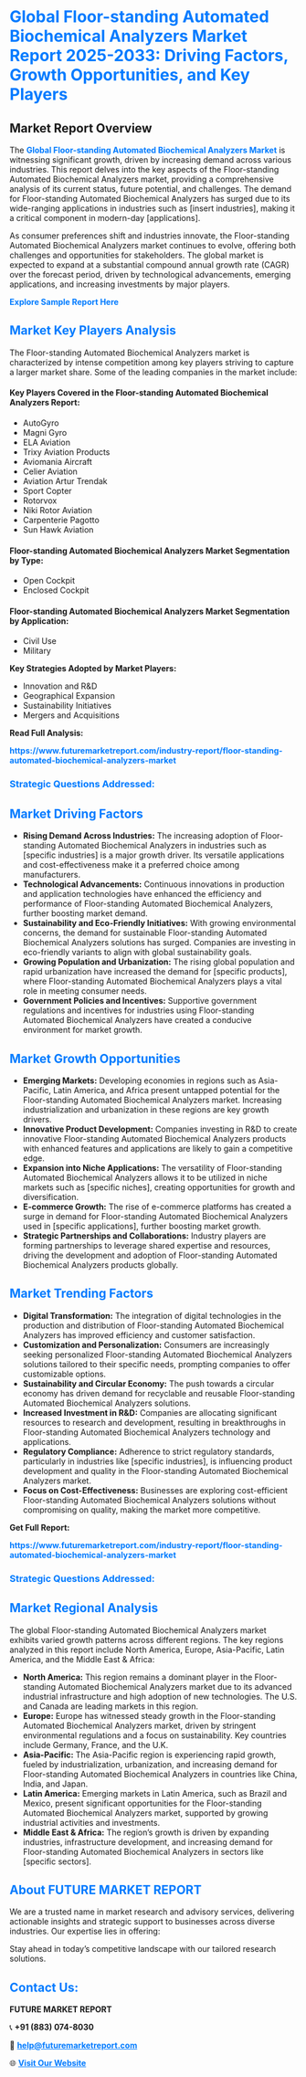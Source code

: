 <h1 style="color: #007BFF;">Global Floor-standing Automated Biochemical Analyzers Market Report 2025-2033: Driving Factors, Growth Opportunities, and Key Players</h1>

<section id="overview">
<h2>Market Report Overview</h2>
<p>The <a href="https://www.futuremarketreport.com/industry-report/floor-standing-automated-biochemical-analyzers-market" style="color: #007BFF; text-decoration: none;"><strong>Global Floor-standing Automated Biochemical Analyzers Market</strong></a> is witnessing significant growth, driven by increasing demand across various industries. This report delves into the key aspects of the Floor-standing Automated Biochemical Analyzers market, providing a comprehensive analysis of its current status, future potential, and challenges. The demand for Floor-standing Automated Biochemical Analyzers has surged due to its wide-ranging applications in industries such as [insert industries], making it a critical component in modern-day [applications].</p>
<p>As consumer preferences shift and industries innovate, the Floor-standing Automated Biochemical Analyzers market continues to evolve, offering both challenges and opportunities for stakeholders. The global market is expected to expand at a substantial compound annual growth rate (CAGR) over the forecast period, driven by technological advancements, emerging applications, and increasing investments by major players.</p>
</section>

<section id="overview">
<p><a href="https://www.futuremarketreport.com/request-sample/reportId=31863" style="color: #007BFF; text-decoration: none;"><strong>Explore Sample Report Here</strong></a></p>
</section>

<section id="key-players">
<h2 style="color: #007BFF;">Market Key Players Analysis</h2>
<p>The Floor-standing Automated Biochemical Analyzers market is characterized by intense competition among key players striving to capture a larger market share. Some of the leading companies in the market include:</p>
<h4>Key Players Covered in the Floor-standing Automated Biochemical Analyzers Report:</h4>
<ul><li>AutoGyro</li><li>Magni Gyro</li><li>ELA Aviation</li><li>Trixy Aviation Products</li><li>Aviomania Aircraft</li><li>Celier Aviation</li><li>Aviation Artur Trendak</li><li>Sport Copter</li><li>Rotorvox</li><li>Niki Rotor Aviation</li><li>Carpenterie Pagotto</li><li>Sun Hawk Aviation</li></ul>
<h4>Floor-standing Automated Biochemical Analyzers Market Segmentation by Type:</h4>
<ul><li>Open Cockpit</li><li>Enclosed Cockpit</li></ul>

<h4>Floor-standing Automated Biochemical Analyzers Market Segmentation by Application:</h4>
<ul><li>Civil Use</li><li>Military</li></ul>
<p><strong>Key Strategies Adopted by Market Players:</strong></p>
<ul>
<li>Innovation and R&D</li>
<li>Geographical Expansion</li>
<li>Sustainability Initiatives</li>
<li>Mergers and Acquisitions</li>
</ul>
</section>

<section>
<p><strong>Read Full Analysis: </strong></p><a href="https://www.futuremarketreport.com/industry-report/floor-standing-automated-biochemical-analyzers-market" style="color: #007BFF; text-decoration: none;"><strong>https://www.futuremarketreport.com/industry-report/floor-standing-automated-biochemical-analyzers-market</strong></a>
<h3 style="color: #007BFF;">Strategic Questions Addressed:</h3>
</section>

<section id="driving-factors">
<h2 style="color: #007BFF;">Market Driving Factors</h2>
<ul>
<li><strong>Rising Demand Across Industries:</strong> The increasing adoption of Floor-standing Automated Biochemical Analyzers in industries such as [specific industries] is a major growth driver. Its versatile applications and cost-effectiveness make it a preferred choice among manufacturers.</li>
<li><strong>Technological Advancements:</strong> Continuous innovations in production and application technologies have enhanced the efficiency and performance of Floor-standing Automated Biochemical Analyzers, further boosting market demand.</li>
<li><strong>Sustainability and Eco-Friendly Initiatives:</strong> With growing environmental concerns, the demand for sustainable Floor-standing Automated Biochemical Analyzers solutions has surged. Companies are investing in eco-friendly variants to align with global sustainability goals.</li>
<li><strong>Growing Population and Urbanization:</strong> The rising global population and rapid urbanization have increased the demand for [specific products], where Floor-standing Automated Biochemical Analyzers plays a vital role in meeting consumer needs.</li>
<li><strong>Government Policies and Incentives:</strong> Supportive government regulations and incentives for industries using Floor-standing Automated Biochemical Analyzers have created a conducive environment for market growth.</li>
</ul>
</section>

<section id="growth-opportunities">
<h2 style="color: #007BFF;">Market Growth Opportunities</h2>
<ul>
<li><strong>Emerging Markets:</strong> Developing economies in regions such as Asia-Pacific, Latin America, and Africa present untapped potential for the Floor-standing Automated Biochemical Analyzers market. Increasing industrialization and urbanization in these regions are key growth drivers.</li>
<li><strong>Innovative Product Development:</strong> Companies investing in R&D to create innovative Floor-standing Automated Biochemical Analyzers products with enhanced features and applications are likely to gain a competitive edge.</li>
<li><strong>Expansion into Niche Applications:</strong> The versatility of Floor-standing Automated Biochemical Analyzers allows it to be utilized in niche markets such as [specific niches], creating opportunities for growth and diversification.</li>
<li><strong>E-commerce Growth:</strong> The rise of e-commerce platforms has created a surge in demand for Floor-standing Automated Biochemical Analyzers used in [specific applications], further boosting market growth.</li>
<li><strong>Strategic Partnerships and Collaborations:</strong> Industry players are forming partnerships to leverage shared expertise and resources, driving the development and adoption of Floor-standing Automated Biochemical Analyzers products globally.</li>
</ul>
</section>

<section id="trending-factors">
<h2 style="color: #007BFF;">Market Trending Factors</h2>
<ul>
<li><strong>Digital Transformation:</strong> The integration of digital technologies in the production and distribution of Floor-standing Automated Biochemical Analyzers has improved efficiency and customer satisfaction.</li>
<li><strong>Customization and Personalization:</strong> Consumers are increasingly seeking personalized Floor-standing Automated Biochemical Analyzers solutions tailored to their specific needs, prompting companies to offer customizable options.</li>
<li><strong>Sustainability and Circular Economy:</strong> The push towards a circular economy has driven demand for recyclable and reusable Floor-standing Automated Biochemical Analyzers solutions.</li>
<li><strong>Increased Investment in R&D:</strong> Companies are allocating significant resources to research and development, resulting in breakthroughs in Floor-standing Automated Biochemical Analyzers technology and applications.</li>
<li><strong>Regulatory Compliance:</strong> Adherence to strict regulatory standards, particularly in industries like [specific industries], is influencing product development and quality in the Floor-standing Automated Biochemical Analyzers market.</li>
<li><strong>Focus on Cost-Effectiveness:</strong> Businesses are exploring cost-efficient Floor-standing Automated Biochemical Analyzers solutions without compromising on quality, making the market more competitive.</li>
</ul>
</section>

<section>
<p><strong>Get Full Report: </strong></p><a href="https://www.futuremarketreport.com/industry-report/floor-standing-automated-biochemical-analyzers-market" style="color: #007BFF; text-decoration: none;"><strong>https://www.futuremarketreport.com/industry-report/floor-standing-automated-biochemical-analyzers-market</strong></a>
<h3 style="color: #007BFF;">Strategic Questions Addressed:</h3>
</section>


<section id="regional-analysis">
<h2 style="color: #007BFF;">Market Regional Analysis</h2>
<p>The global Floor-standing Automated Biochemical Analyzers market exhibits varied growth patterns across different regions. The key regions analyzed in this report include North America, Europe, Asia-Pacific, Latin America, and the Middle East & Africa:</p>
<ul>
<li><strong>North America:</strong> This region remains a dominant player in the Floor-standing Automated Biochemical Analyzers market due to its advanced industrial infrastructure and high adoption of new technologies. The U.S. and Canada are leading markets in this region.</li>
<li><strong>Europe:</strong> Europe has witnessed steady growth in the Floor-standing Automated Biochemical Analyzers market, driven by stringent environmental regulations and a focus on sustainability. Key countries include Germany, France, and the U.K.</li>
<li><strong>Asia-Pacific:</strong> The Asia-Pacific region is experiencing rapid growth, fueled by industrialization, urbanization, and increasing demand for Floor-standing Automated Biochemical Analyzers in countries like China, India, and Japan.</li>
<li><strong>Latin America:</strong> Emerging markets in Latin America, such as Brazil and Mexico, present significant opportunities for the Floor-standing Automated Biochemical Analyzers market, supported by growing industrial activities and investments.</li>
<li><strong>Middle East & Africa:</strong> The region’s growth is driven by expanding industries, infrastructure development, and increasing demand for Floor-standing Automated Biochemical Analyzers in sectors like [specific sectors].</li>
</ul>
</section>

<footer>
<h2 style="color: #007BFF;">About FUTURE MARKET REPORT</h2>
<p>We are a trusted name in market research and advisory services, delivering actionable insights and strategic support to businesses across diverse industries. Our expertise lies in offering:</p>

<p>Stay ahead in today’s competitive landscape with our tailored research solutions.</p>

<h2 style="color: #007BFF;">Contact Us:</h2>
<p><strong>FUTURE MARKET REPORT</strong></p>
<p>📞 <strong>+91 (883) 074-8030</strong></p>
<p>📧 <strong><a href="mailto:help@futuremarketreport.com" style="color: #007BFF;">help@futuremarketreport.com</a></strong></p>
<p>🌐 <strong><a href="https://www.futuremarketreport.com/" style="color: #007BFF;">Visit Our Website</a></strong></p>
</footer>